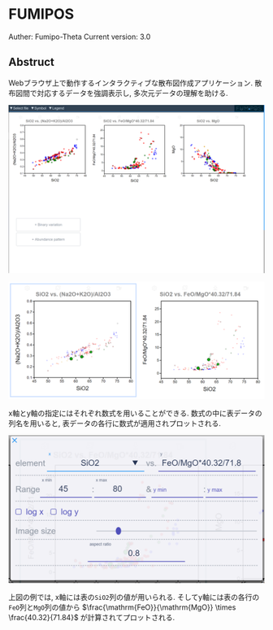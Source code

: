 # FUMIPOS

Auther: Fumipo-Theta
Current version: 3.0

## Abstruct

Webブラウザ上で動作するインタラクティブな散布図作成アプリケーション.
散布図間で対応するデータを強調表示し, 多次元データの理解を助ける.

![Overview of the application](image/2019-07-19-14-59-12.png)

![Highlighiting corresponding points](image/2019-07-19-14-54-58.png)

x軸とy軸の指定にはそれぞれ数式を用いることができる. 数式の中に表データの列名を用いると, 表データの各行に数式が適用されプロットされる.

![Plot settings](image/2019-07-19-14-56-54.png)

上図の例では, x軸には表の`SiO2`列の値が用いられる. そしてy軸には表の各行の`FeO`列と`MgO`列の値から $\frac{\mathrm{FeO}}{\mathrm{MgO}} \times \frac{40.32}{71.84}$ が計算されてプロットされる.
